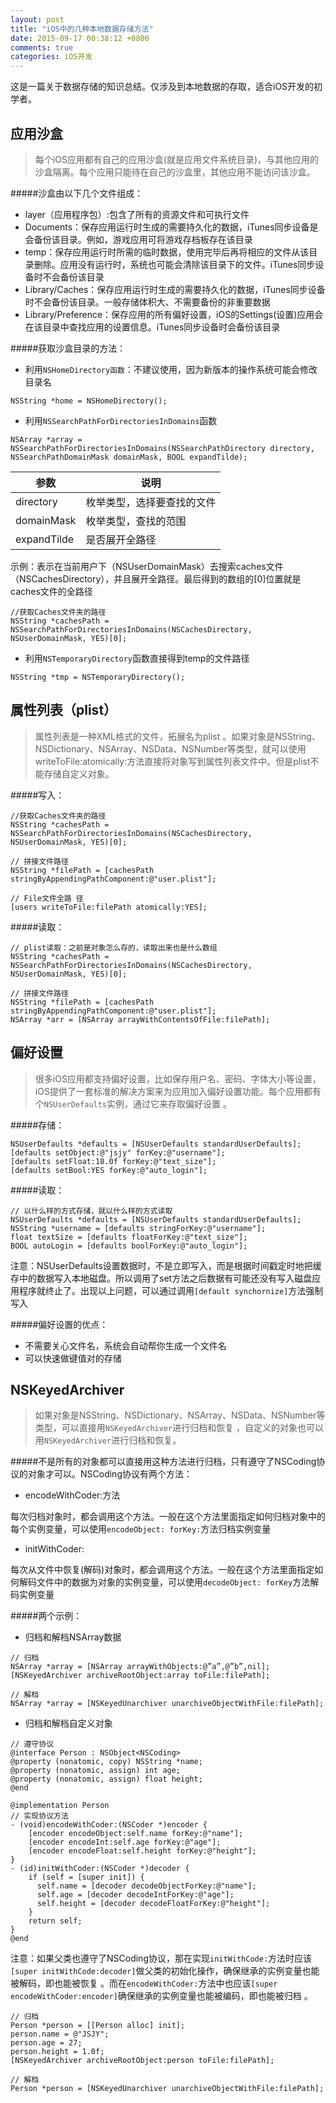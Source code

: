 ```yaml
---
layout: post
title: "iOS中的几种本地数据存储方法"
date: 2015-09-17 00:38:12 +0800
comments: true
categories: iOS开发
---
```

这是一篇关于数据存储的知识总结。仅涉及到本地数据的存取，适合iOS开发的初学者。


应用沙盒
---
>每个iOS应用都有自己的应用沙盒(就是应用文件系统目录)，与其他应用的沙盒隔离。每个应用只能待在自己的沙盒里，其他应用不能访问该沙盒。

#####沙盒由以下几个文件组成：
- layer（应用程序包）:包含了所有的资源文件和可执行文件
- Documents：保存应用运行时生成的需要持久化的数据，iTunes同步设备是会备份该目录。例如，游戏应用可将游戏存档板存在该目录
- temp：保存应用运行时所需的临时数据，使用完毕后再将相应的文件从该目录删除。应用没有运行时，系统也可能会清除该目录下的文件。iTunes同步设备时不会备份该目录
- Library/Caches：保存应用运行时生成的需要持久化的数据，iTunes同步设备时不会备份该目录。一般存储体积大、不需要备份的非重要数据
- Library/Preference：保存应用的所有偏好设置，iOS的Settings(设置)应用会在该目录中查找应用的设置信息。iTunes同步设备时会备份该目录
<!--more-->
#####获取沙盒目录的方法：
- 利用`NSHomeDirectory函数`：不建议使用，因为新版本的操作系统可能会修改目录名

```
NSString *home = NSHomeDirectory();
```

- 利用`NSSearchPathForDirectoriesInDomains`函数

```
NSArray *array =  NSSearchPathForDirectoriesInDomains(NSSearchPathDirectory directory, NSSearchPathDomainMask domainMask, BOOL expandTilde);
```
| 参数 | 说明 |
| -- | -- |
| directory | 枚举类型，选择要查找的文件 |
| domainMask | 枚举类型，查找的范围 |
| expandTilde | 是否展开全路径 |

示例：表示在当前用户下（NSUserDomainMask）去搜索caches文件（NSCachesDirectory），并且展开全路径。最后得到的数组的[0]位置就是caches文件的全路径
```
//获取Caches文件夹的路径
NSString *cachesPath =  NSSearchPathForDirectoriesInDomains(NSCachesDirectory, NSUserDomainMask, YES)[0];
```
- 利用`NSTemporaryDirectory`函数直接得到temp的文件路径

```
NSString *tmp = NSTemporaryDirectory();
```

属性列表（plist）
---
>属性列表是一种XML格式的文件，拓展名为plist
。如果对象是NSString、NSDictionary、NSArray、NSData、NSNumber等类型，就可以使用writeToFile:atomically:方法直接将对象写到属性列表文件中。但是plist不能存储自定义对象。

#####写入：

```
//获取Caches文件夹的路径
NSString *cachesPath =  NSSearchPathForDirectoriesInDomains(NSCachesDirectory, NSUserDomainMask, YES)[0];

// 拼接文件路径
NSString *filePath = [cachesPath stringByAppendingPathComponent:@"user.plist"];

// File文件全路 径
[users writeToFile:filePath atomically:YES];
```

#####读取：

```
// plist读取：之前是对象怎么存的，读取出来也是什么数组
NSString *cachesPath =  NSSearchPathForDirectoriesInDomains(NSCachesDirectory, NSUserDomainMask, YES)[0];

// 拼接文件路径
NSString *filePath = [cachesPath stringByAppendingPathComponent:@"user.plist"];
NSArray *arr = [NSArray arrayWithContentsOfFile:filePath];

```

偏好设置
---
>很多iOS应用都支持偏好设置，比如保存用户名、密码、字体大小等设置，iOS提供了一套标准的解决方案来为应用加入偏好设置功能。每个应用都有个`NSUserDefaults`实例，通过它来存取偏好设置
。

#####存储：

```
NSUserDefaults *defaults = [NSUserDefaults standardUserDefaults];
[defaults setObject:@"jsjy" forKey:@"username"];
[defaults setFloat:18.0f forKey:@"text_size"];
[defaults setBool:YES forKey:@"auto_login"];
```

#####读取：

```
// 以什么样的方式存储，就以什么样的方式读取
NSUserDefaults *defaults = [NSUserDefaults standardUserDefaults];
NSString *username = [defaults stringForKey:@"username"];
float textSize = [defaults floatForKey:@"text_size"];
BOOL autoLogin = [defaults boolForKey:@"auto_login"];
```

注意：NSUserDefaults设置数据时，不是立即写入，而是根据时间戳定时地把缓存中的数据写入本地磁盘。所以调用了set方法之后数据有可能还没有写入磁盘应用程序就终止了。出现以上问题，可以通过调用`[default synchornize]`方法强制写入

#####偏好设置的优点：
- 不需要关心文件名，系统会自动帮你生成一个文件名
- 可以快速做键值对的存储


NSKeyedArchiver
---
>如果对象是NSString、NSDictionary、NSArray、NSData、NSNumber等类型，可以直接用`NSKeyedArchiver`进行归档和恢复
，自定义的对象也可以用`NSKeyedArchiver`进行归档和恢复。

#####不是所有的对象都可以直接用这种方法进行归档，只有遵守了NSCoding协议的对象才可以。NSCoding协议有两个方法：

- encodeWithCoder:方法

每次归档对象时，都会调用这个方法。一般在这个方法里面指定如何归档对象中的每个实例变量，可以使用`encodeObject: forKey:`方法归档实例变量

- initWithCoder:

每次从文件中恢复(解码)对象时，都会调用这个方法。一般在这个方法里面指定如何解码文件中的数据为对象的实例变量，可以使用`decodeObject: forKey`方法解码实例变量

#####两个示例：

- 归档和解档NSArray数据

```
// 归档
NSArray *array = [NSArray arrayWithObjects:@”a”,@”b”,nil];
[NSKeyedArchiver archiveRootObject:array toFile:filePath];

// 解档
NSArray *array = [NSKeyedUnarchiver unarchiveObjectWithFile:filePath];
```

- 归档和解档自定义对象

```
// 遵守协议
@interface Person : NSObject<NSCoding>
@property (nonatomic, copy) NSString *name;
@property (nonatomic, assign) int age;
@property (nonatomic, assign) float height;
@end

@implementation Person
// 实现协议方法
- (void)encodeWithCoder:(NSCoder *)encoder {
    [encoder encodeObject:self.name forKey:@"name"];
    [encoder encodeInt:self.age forKey:@"age"];
    [encoder encodeFloat:self.height forKey:@"height"];
}
- (id)initWithCoder:(NSCoder *)decoder {
    if (self = [super init]) {
      self.name = [decoder decodeObjectForKey:@"name"];
      self.age = [decoder decodeIntForKey:@"age"];
      self.height = [decoder decodeFloatForKey:@"height"];
    }
    return self;
}
@end
```
注意：如果父类也遵守了NSCoding协议，那在实现`initWithCode:`方法时应该`[super initWithCode:decoder]`做父类的初始化操作，确保继承的实例变量也能被解码，即也能被恢复
。而在`encodeWithCoder:`方法中也应该`[super encodeWithCoder:encoder]`确保继承的实例变量也能被编码，即也能被归档
。

```
// 归档
Person *person = [[Person alloc] init];
person.name = @"JSJY";
person.age = 27;
person.height = 1.0f;
[NSKeyedArchiver archiveRootObject:person toFile:filePath];

// 解档
Person *person = [NSKeyedUnarchiver unarchiveObjectWithFile:filePath];

```
